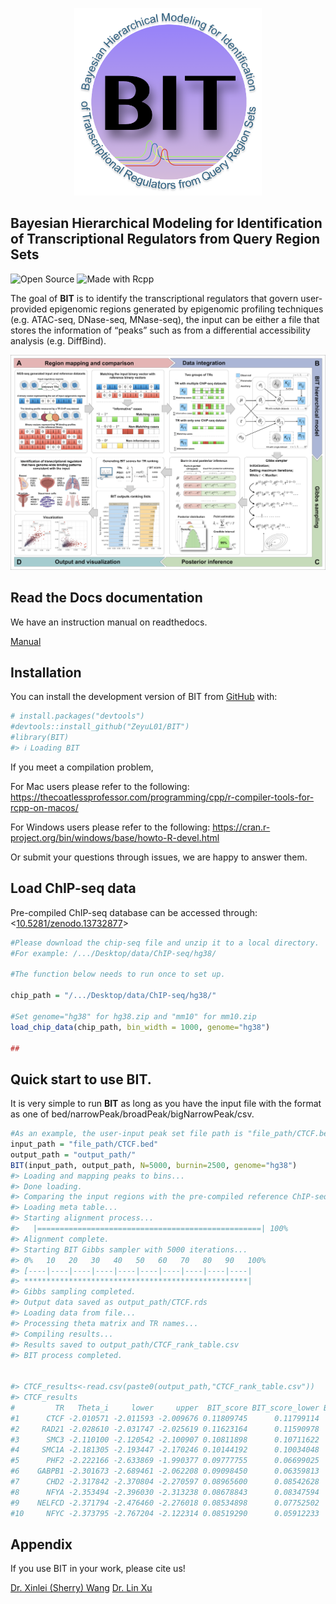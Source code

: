 
<!-- README.md is generated from README.Rmd. Please edit that file -->

<!-- badges: start -->
<!-- badges: end -->

<p align="center" width="100%">
  <img src="/docs/images/Logo.png" alt="Description" width="300"/>
</p>

## Bayesian Hierarchical Modeling for Identification of Transcriptional Regulators from Query Region Sets
![Open Source](https://img.shields.io/badge/Open%20Source-Yes-brightgreen.svg) ![Made with Rcpp](https://img.shields.io/badge/Made%20with-Rcpp-1f425f.svg)

The goal of **BIT** is to identify the transcriptional regulators that govern user-provided epigenomic regions generated by epigenomic profiling techniques (e.g. ATAC-seq, DNase-seq, MNase-seq), the input can be either a file that stores the information of “peaks” such as from a differential accessibility analysis (e.g. DiffBind).

![BIT](inst/Figure_1.png)

## Read the Docs documentation
We have an instruction manual on readthedocs.

[Manual](https://bitbayesian-identification-of-transcriptional-regulators.readthedocs.io/en/latest/)

## Installation

You can install the development version of BIT from
[GitHub](https://github.com/ZeyuL01/BIT) with:

``` r
# install.packages("devtools")
#devtools::install_github("ZeyuL01/BIT")
#library(BIT)
#> ℹ Loading BIT
```

If you meet a compilation problem,

For Mac users please refer to the following:
<https://thecoatlessprofessor.com/programming/cpp/r-compiler-tools-for-rcpp-on-macos/>

For Windows users please refer to the following:
<https://cran.r-project.org/bin/windows/base/howto-R-devel.html>

Or submit your questions through issues, we are happy to answer them.

## Load ChIP-seq data

Pre-compiled ChIP-seq database can be accessed through:
<[10.5281/zenodo.13732877](https://smu.box.com/s/dswrvsz4chh7ygkjpwdq3lex2gvrz2gi)>

``` r
#Please download the chip-seq file and unzip it to a local directory.
#For example: /.../Desktop/data/ChIP-seq/hg38/

#The function below needs to run once to set up.

chip_path = "/.../Desktop/data/ChIP-seq/hg38/"

#Set genome="hg38" for hg38.zip and "mm10" for mm10.zip
load_chip_data(chip_path, bin_width = 1000, genome="hg38")

##
```

## Quick start to use BIT.

It is very simple to run **BIT** as long as you have the input file with the format as one of 
bed/narrowPeak/broadPeak/bigNarrowPeak/csv.

``` r
#As an example, the user-input peak set file path is "file_path/CTCF.bed"
input_path = "file_path/CTCF.bed"
output_path = "output_path/"
BIT(input_path, output_path, N=5000, burnin=2500, genome="hg38")
#> Loading and mapping peaks to bins...
#> Done loading.
#> Comparing the input regions with the pre-compiled reference ChIP-seq data, using a bin width of 1000 bps...
#> Loading meta table...
#> Starting alignment process...
#>   |==================================================| 100%
#> Alignment complete.
#> Starting BIT Gibbs sampler with 5000 iterations...
#> 0%   10   20   30   40   50   60   70   80   90   100%
#> [----|----|----|----|----|----|----|----|----|----|
#> **************************************************|
#> Gibbs sampling completed.
#> Output data saved as output_path/CTCF.rds
#> Loading data from file...
#> Processing theta matrix and TR names...
#> Compiling results...
#> Results saved to output_path/CTCF_rank_table.csv
#> BIT process completed.


#> CTCF_results<-read.csv(paste0(output_path,"CTCF_rank_table.csv"))
#> CTCF_results
#         TR   Theta_i     lower     upper  BIT_score BIT_score_lower BIT_score_upper Rank
#1      CTCF -2.010571 -2.011593 -2.009676 0.11809745      0.11799114      0.11819079    1
#2     RAD21 -2.028610 -2.031747 -2.025619 0.11623164      0.11590978      0.11653925    2
#3      SMC3 -2.110100 -2.120542 -2.100907 0.10811898      0.10711622      0.10900866    3
#4     SMC1A -2.181305 -2.193447 -2.170246 0.10144192      0.10034048      0.10245443    4
#5      PHF2 -2.222166 -2.633869 -1.990377 0.09777755      0.06699025      0.12021697    5
#6    GABPB1 -2.301673 -2.689461 -2.062208 0.09098450      0.06359813      0.11282466    6
#7      CHD2 -2.317842 -2.370804 -2.270597 0.08965600      0.08542628      0.09358759    7
#8      NFYA -2.353494 -2.396030 -2.313238 0.08678843      0.08347594      0.09003250    8
#9    NELFCD -2.371794 -2.476460 -2.276018 0.08534898      0.07752502      0.09312872    9
#10     NFYC -2.373795 -2.767204 -2.122314 0.08519290      0.05912233      0.10694685   10
```

## Appendix
If you use BIT in your work, please cite us!

[Dr. Xinlei (Sherry) Wang](https://www.uta.edu/academics/faculty/profile?username=wangx9)
[Dr. Lin Xu](https://qbrc.swmed.edu/labs/xulab/)


